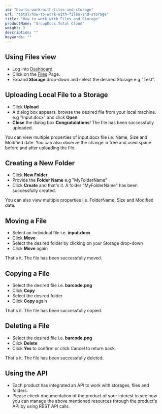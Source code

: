 ```yaml
---
id: "how-to-work-with-files-and-storage"
url: "total/how-to-work-with-files-and-storage"
title: "How to work with Files and Storage"
productName: "GroupDocs.Total Cloud"
weight: 3
description: ""
keywords: ""
---
```

## Using **Files** view

* Log into [Dashboard](https://dashboard.groupdocs.cloud).
* Click on the [Files](https://dashboard.groupdocs.cloud/files) Page.
* Expand **Storage** drop-down and select the desired Storage e.g "Test".

## Uploading Local File to a **Storage**

* Click **Upload**
* A dialog box appears, browse the desired file from your local machine. e.g "Input.docx" and click **Open**
* **Close** the dialog box
**Congratulations**! The file has been successfully uploaded.

You can view multiple properties of input.docx file i.e. Name, Size and Modified date.
You can also observe the change in free and used space before and after uploading the file.

## Creating a New Folder

* Click **New Folder**
* Provide the **Folder Name** e.g "MyFolderName"
* Click **Create** and that's it. A folder "MyFolderName" has been successfully created.  

You can also view multiple properties i.e. FolderName, Size and Modified date.

## Moving a File

* Select an individual file i.e. **input.docx**
* Click **Move**
* Select the desired folder by clicking on your Storage drop-down
* Click **Move** again

That's it. The file has been successfully moved.

## Copying a File

* Select the desired file i.e. **barcode.png**
* Click **Copy**
* Select the desired folder
* Click **Copy** again

That's it. The file has been successfully copied.

## Deleting a File

* Select the desired file i.e. **barcode.png**
* Click **Delete**
* Click **Yes** to confirm or click Cancel to return back.

That's it. The file has been successfully deleted.

## Using the API

* Each product has integrated an API to work with storages, files and folders.
* Please check documentation of the product of your interest to see how you can manage the above mentioned resources through the product's API by using REST API calls.